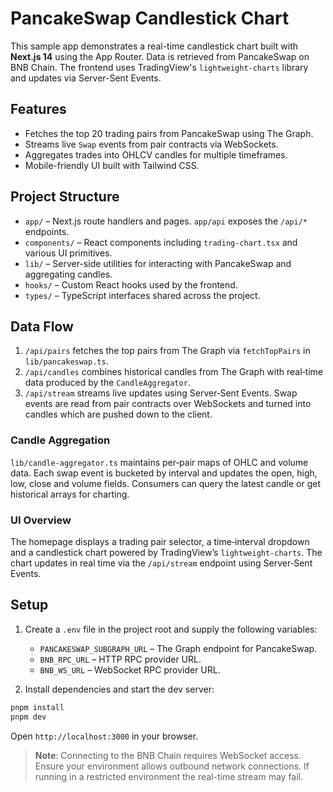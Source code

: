 # PancakeSwap Candlestick Chart

This sample app demonstrates a real-time candlestick chart built with **Next.js 14** using the App Router. Data is retrieved from PancakeSwap on BNB Chain. The frontend uses TradingView's `lightweight-charts` library and updates via Server-Sent Events.

## Features

- Fetches the top 20 trading pairs from PancakeSwap using The Graph.
- Streams live `Swap` events from pair contracts via WebSockets.
- Aggregates trades into OHLCV candles for multiple timeframes.
- Mobile-friendly UI built with Tailwind CSS.

## Project Structure

- `app/` – Next.js route handlers and pages. `app/api` exposes the `/api/*` endpoints.
- `components/` – React components including `trading-chart.tsx` and various UI primitives.
- `lib/` – Server-side utilities for interacting with PancakeSwap and aggregating candles.
- `hooks/` – Custom React hooks used by the frontend.
- `types/` – TypeScript interfaces shared across the project.

## Data Flow

1. `/api/pairs` fetches the top pairs from The Graph via `fetchTopPairs` in `lib/pancakeswap.ts`.
2. `/api/candles` combines historical candles from The Graph with real‑time data produced by the `CandleAggregator`.
3. `/api/stream` streams live updates using Server‑Sent Events. Swap events are read from pair contracts over WebSockets and turned into candles which are pushed down to the client.

### Candle Aggregation

`lib/candle-aggregator.ts` maintains per‑pair maps of OHLC and volume data. Each swap event is bucketed by interval and updates the open, high, low, close and volume fields. Consumers can query the latest candle or get historical arrays for charting.

### UI Overview

The homepage displays a trading pair selector, a time‑interval dropdown and a candlestick chart powered by TradingView’s `lightweight-charts`. The chart updates in real time via the `/api/stream` endpoint using Server‑Sent Events.

## Setup

1. Create a `.env` file in the project root and supply the following variables:

   - `PANCAKESWAP_SUBGRAPH_URL` – The Graph endpoint for PancakeSwap.
   - `BNB_RPC_URL` – HTTP RPC provider URL.
   - `BNB_WS_URL` – WebSocket RPC provider URL.

2. Install dependencies and start the dev server:

```bash
pnpm install
pnpm dev
```

Open `http://localhost:3000` in your browser.

> **Note**: Connecting to the BNB Chain requires WebSocket access. Ensure your environment allows outbound network connections. If running in a restricted environment the real-time stream may fail.
